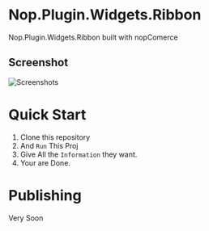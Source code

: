 

 # Nop.Plugin.Widgets.Ribbon
Nop.Plugin.Widgets.Ribbon built with nopComerce


## Screenshot 
![Screenshots](Plugins/Nop.Plugin.Widgets.Ribbon/Docs/logo.jpg )

# <a name="quick-start"></a>Quick Start
1. Clone this repository
2. And `Run` This Proj
3. Give All the `Information` they want.
4. Your are Done.

# Publishing
Very Soon 
